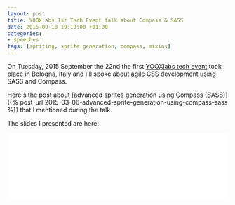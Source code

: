 ```yaml
---
layout: post
title: YOOXlabs 1st Tech Event talk about Compass & SASS
date: 2015-09-18 19:10:00 +01:00
categories:
- speeches
tags: [spriting, sprite generation, compass, mixins]
---
```

On Tuesday, 2015 September the 22nd the first [YOOXlabs tech event](http://techevents.yooxlabs.com/) took place in Bologna, Italy and I'll spoke about agile CSS development using SASS and Compass.

Here's the post about [advanced sprites generation using Compass (SASS)]({% post_url 2015-03-06-advanced-sprite-generation-using-compass-sass %}) that I mentioned during the talk.

The slides I presented are here:

<iframe id="ssFrame" src="//www.slideshare.net/slideshow/embed_code/key/eafyNH0qQ9zBfz" width="100%" frameborder="0" marginwidth="0" marginheight="0" scrolling="no"></iframe>

